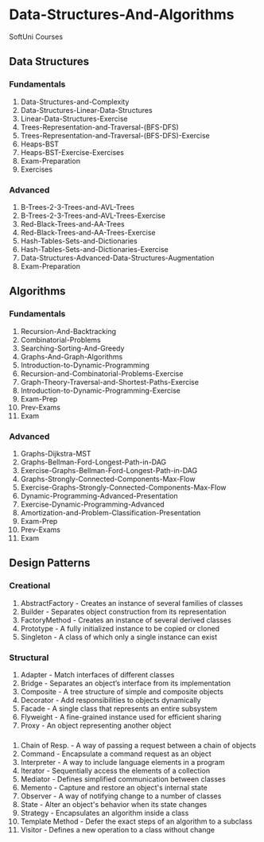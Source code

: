 # Data-Structures-And-Algorithms
SoftUni Courses

## Data Structures

### Fundamentals
01. Data-Structures-and-Complexity
02. Data-Structures-Linear-Data-Structures
03. Linear-Data-Structures-Exercise
04. Trees-Representation-and-Traversal-(BFS-DFS)
05. Trees-Representation-and-Traversal-(BFS-DFS)-Exercise
06. Heaps-BST
07. Heaps-BST-Exercise-Exercises
08. Exam-Preparation
09. Exercises

### Advanced
01. B-Trees-2-3-Trees-and-AVL-Trees
02. B-Trees-2-3-Trees-and-AVL-Trees-Exercise
03. Red-Black-Trees-and-AA-Trees
04. Red-Black-Trees-and-AA-Trees-Exercise
05. Hash-Tables-Sets-and-Dictionaries
06. Hash-Tables-Sets-and-Dictionaries-Exercise
07. Data-Structures-Advanced-Data-Structures-Augmentation
08. Exam-Preparation

## Algorithms

### Fundamentals
01. Recursion-And-Backtracking
02. Combinatorial-Problems
03. Searching-Sorting-And-Greedy
04. Graphs-And-Graph-Algorithms
05. Introduction-to-Dynamic-Programming
06. Recursion-and-Combinatorial-Problems-Exercise
07. Graph-Theory-Traversal-and-Shortest-Paths-Exercise
08. Introduction-to-Dynamic-Programming-Exercise
09. Exam-Prep
10. Prev-Exams
11. Exam

### Advanced
01. Graphs-Dijkstra-MST
02. Graphs-Bellman-Ford-Longest-Path-in-DAG
03. Exercise-Graphs-Bellman-Ford-Longest-Path-in-DAG
04. Graphs-Strongly-Connected-Components-Max-Flow
05. Exercise-Graphs-Strongly-Connected-Components-Max-Flow
06. Dynamic-Programming-Advanced-Presentation
07. Exercise-Dynamic-Programming-Advanced
08. Amortization-and-Problem-Classification-Presentation
09. Exam-Prep
10. Prev-Exams
11. Exam

## Design Patterns

### Creational
01. AbstractFactory - Creates an instance of several families of classes
02. Builder - Separates object construction from its representation
03. FactoryMethod - Creates an instance of several derived classes
04. Prototype - A fully initialized instance to be copied or cloned
05. Singleton - A class of which only a single instance can exist

### Structural
01. Adapter - Match interfaces of different classes
02. Bridge - Separates an object’s interface from its implementation
03. Composite - A tree structure of simple and composite objects
04. Decorator - Add responsibilities to objects dynamically
05. Facade - A single class that represents an entire subsystem
06. Flyweight - A fine-grained instance used for efficient sharing
07. Proxy - An object representing another object

### 
1. Chain of Resp. - A way of passing a request between a chain of objects
2. Command - Encapsulate a command request as an object
3. Interpreter - A way to include language elements in a program
4. Iterator	- Sequentially access the elements of a collection
5. Mediator	- Defines simplified communication between classes
6. Memento - Capture and restore an object's internal state
7. Observer	- A way of notifying change to a number of classes
8. State - Alter an object's behavior when its state changes
9. Strategy	- Encapsulates an algorithm inside a class
10. Template Method	- Defer the exact steps of an algorithm to a subclass
11. Visitor	- Defines a new operation to a class without change
